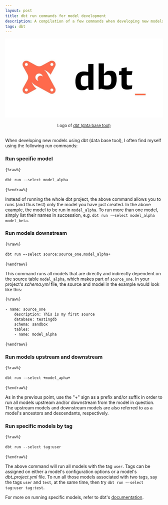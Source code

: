 ```yaml
---
layout: post
title: dbt run commands for model development 
description: A compilation of a few commands when developing new models in dbt.
tags: dbt
---
```


![](/asset/screenshot/2022-05-19-dbt-run-command-img01.jpg)
<font size="-1"><center><span>Logo of <a href="https://www.getdbt.com/">dbt (data base tool)</a></span></center></font>
<br>

When developing new models using dbt (data base tool), I often find myself using the following run commands:

### Run specific model

    {%raw%} 

    dbt run -–select model_alpha

    {%endraw%}

Instead of running the whole dbt project, the above command allows you to runs (and thus test) only the model you have just created. In the above example, the model to be run in `model_alpha`. To run more than one model, simply list their names in succession, e.g. `dbt run -–select model_alpha model_beta`.

### Run models downstream

    {%raw%} 

    dbt run –-select source:source_one.model_alpha+

    {%endraw%}

This command runs all models that are directly and indirectly dependent on the source table `model_alpha`, which makes part of `source_one`. In your project's *schema.yml* file, the source and model in the example would look like this:


    {%raw%} 

    - name: source_one
        description: This is my first source
        database: testingdb
        schema: sandbox
        tables:
        - name: model_alpha

    {%endraw%}

### Run models upstream and downstream

    {%raw%} 

    dbt run -–select +model_apha+

    {%endraw%}

As in the previous point, use the "+" sign as a prefix and/or suffix in order to run all models upstream and/or downstream from the model in question. The upstream models and downstream models are also referred to as a model's ancestors and descendants, respectively.

### Run specific models by tag

    {%raw%} 

    dbt run --select tag:user

    {%endraw%}

The above command will run all models with the tag `user`. Tags can be assigned on either a model's configuration options or a model's *dbt_project.yml* file. To run all those models associated with two tags, say the tags `user` and `test`, at the same time, then try  `dbt run –-select tag:user tag:test`.

For more on running specific models, refer to dbt's [documentation](https://docs.getdbt.com/faqs/running-models-downstream-of-source).